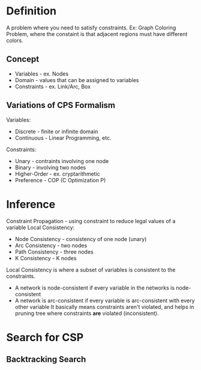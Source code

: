 # Definition
A problem where you need to satisfy constraints. Ex: Graph Coloring Problem, where the constaint is that adjacent regions must have different colors.

## Concept
- Variables - ex. Nodes
- Domain - values that can be assigned to variables
- Constraints - ex. Link/Arc, Box

## Variations of CPS Formalism
Variables:
- Discrete - finite or infinite domain
- Continuous - Linear Programming, etc.

Constraints:
- Unary - contraints involving one node
- Binary - involving two nodes
- Higher-Order - ex. cryptarithmetic
- Preference - COP (C Optimization P)

# Inference
Constraint Propagation - using constraint to reduce legal values of a variable
Local Consistency:
- Node Consistency - consistency of one node (unary)
- Arc Consistency - two nodes
- Path Consistency - three nodes
- K Consistency - K nodes

Local Consistency is where a subset of variables is consistent to the constraints.
- A network is node-consistent if every variable in the networks is node-consistent
- A network is arc-consistent if every variable is arc-consistent with every other variable
 It basically means constraints aren't violated, and helps in pruning tree where constraints **are** violated (inconsistent).

# Search for CSP
## Backtracking Search